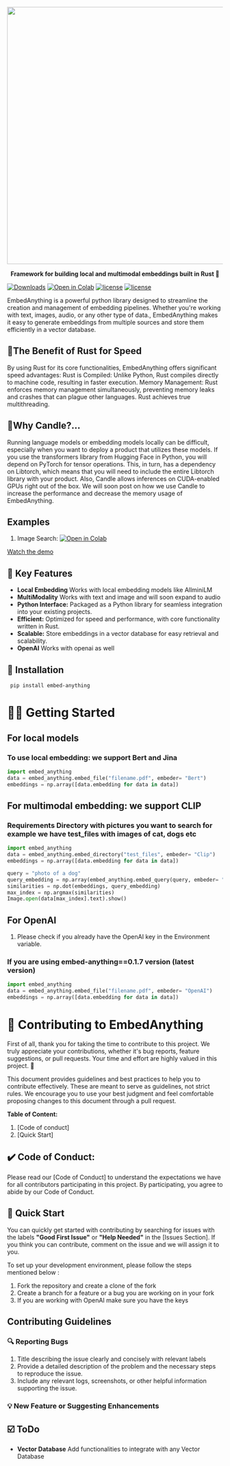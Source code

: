 
<p align ="center">
<img width=600 src = "https://res.cloudinary.com/dltwftrgc/image/upload/v1712504276/Projects/EmbedAnything_500_x_200_px_a4l8xu.png">
</p>


<p align="center">
    <b>Framework for building local and multimodal embeddings built in Rust 🦀</b>
</p>

[![Downloads](https://static.pepy.tech/badge/embed-anything)](https://pepy.tech/project/embed-anything)
[![Open in Colab](https://colab.research.google.com/assets/colab-badge.svg)](https://colab.research.google.com/drive/1CowJrqZxDDYJzkclI-rbHaZHgL9C6K3p?usp=sharing)
[![license]( https://img.shields.io/badge/License-MIT-blue.svg)](https://opensource.org/licenses/MIT)
[![license]( https://img.shields.io/badge/Package-PYPI-blue.svg)](https://pypi.org/project/embed-anything/)

EmbedAnything is a powerful python library designed to streamline the creation and management of embedding pipelines. Whether you're working with text, images, audio, or any other type of data., EmbedAnything makes it easy to generate embeddings from multiple sources and store them efficiently in a vector database.

## 🦀The Benefit of Rust for Speed
By using Rust for its core functionalities, EmbedAnything offers significant speed advantages:
Rust is Compiled: Unlike Python, Rust compiles directly to machine code, resulting in faster execution.
Memory Management: Rust enforces memory management simultaneously, preventing memory leaks and crashes that can plague other languages.
Rust achieves true multithreading.

## 🚀Why Candle?...
Running language models or embedding models locally can be difficult, especially when you want to deploy a product that utilizes these models. If you use the transformers library from Hugging Face in Python, you will depend on PyTorch for tensor operations. This, in turn, has a dependency on Libtorch, which means that you will need to include the entire Libtorch library with your product. Also, Candle allows inferences on CUDA-enabled GPUs right out of the box. We will soon post on how we use Candle to increase the performance and decrease the memory usage of EmbedAnything.

## Examples
1. Image Search: [![Open in Colab](https://colab.research.google.com/assets/colab-badge.svg)](https://colab.research.google.com/drive/1CowJrqZxDDYJzkclI-rbHaZHgL9C6K3p?usp=sharing)

[Watch the demo](https://youtu.be/HLXIuznnXcI)


## 🚀 Key Features

- **Local Embedding** Works with local embedding models like AllminiLM
- **MultiModality** Works with text and image and will soon expand to audio
- **Python Interface:** Packaged as a Python library for seamless integration into your existing projects.
- **Efficient:** Optimized for speed and performance, with core functionality written in Rust.
- **Scalable:** Store embeddings in a vector database for easy retrieval and scalability.
- **OpenAI** Works with openai as well




## 💚 Installation

`
pip install embed-anything`





# 🧑‍🚀 Getting Started

## For local models 

### To use local embedding: we support Bert and Jina

```python
import embed_anything
data = embed_anything.embed_file("filename.pdf", embeder= "Bert")
embeddings = np.array([data.embedding for data in data])
```


## For multimodal embedding: we support CLIP
### Requirements Directory with pictures you want to search for example we have test_files with images of cat, dogs etc

```python
import embed_anything
data = embed_anything.embed_directory("test_files", embeder= "Clip")
embeddings = np.array([data.embedding for data in data])

query = "photo of a dog"
query_embedding = np.array(embed_anything.embed_query(query, embeder= "Clip")[0].embedding)
similarities = np.dot(embeddings, query_embedding)
max_index = np.argmax(similarities)
Image.open(data[max_index].text).show()
```


## For OpenAI 
1. Please check if you already have the OpenAI key in the Environment variable.

### If you are using embed-anything==0.1.7 version (latest version)

```python
import embed_anything
data = embed_anything.embed_file("filename.pdf", embeder= "OpenAI")
embeddings = np.array([data.embedding for data in data])
```











#  🚧 Contributing to EmbedAnything



First of all, thank you for taking the time to contribute to this project. We truly appreciate your contributions, whether it's bug reports, feature suggestions, or pull requests. Your time and effort are highly valued in this project. 🚀

This document provides guidelines and best practices to help you to contribute effectively. These are meant to serve as guidelines, not strict rules. We encourage you to use your best judgment and feel comfortable proposing changes to this document through a pull request.



**********************************Table of Content:********************************** 
1. [Code of conduct]
2. [Quick Start]


## ✔️ Code of Conduct:

Please read our [Code of Conduct] to understand the expectations we have for all contributors participating in this project. By participating, you agree to abide by our Code of Conduct.

## 🚀 Quick Start

You can quickly get started with contributing by searching for issues with the labels **"Good First Issue"** or **"Help Needed"** in the [Issues Section]. If you think you can contribute, comment on the issue and we will assign it to you.  

To set up your development environment, please follow the steps mentioned below : 

1. Fork the repository and create a clone of the fork
2. Create a branch for a feature or a bug you are working on in your fork
3. If you are working with OpenAI make sure you have the keys

## Contributing Guidelines 
 
### 🔍 Reporting Bugs


1. Title describing the issue clearly and concisely with relevant labels
2. Provide a detailed description of the problem and the necessary steps to reproduce the issue.
3. Include any relevant logs, screenshots, or other helpful information supporting the issue.

### 💡 New Feature or Suggesting Enhancements



## ☑️ ToDo

- **Vector Database** Add functionalities to integrate with any Vector Database


